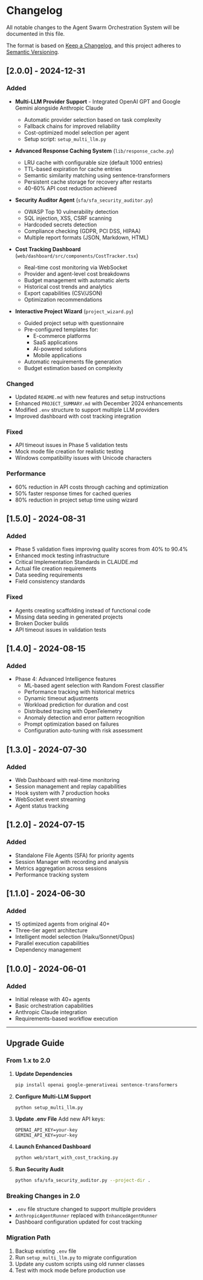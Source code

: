 # Changelog

All notable changes to the Agent Swarm Orchestration System will be documented in this file.

The format is based on [Keep a Changelog](https://keepachangelog.com/en/1.0.0/),
and this project adheres to [Semantic Versioning](https://semver.org/spec/v2.0.0.html).

## [2.0.0] - 2024-12-31

### Added
- **Multi-LLM Provider Support** - Integrated OpenAI GPT and Google Gemini alongside Anthropic Claude
  - Automatic provider selection based on task complexity
  - Fallback chains for improved reliability
  - Cost-optimized model selection per agent
  - Setup script: `setup_multi_llm.py`

- **Advanced Response Caching System** (`lib/response_cache.py`)
  - LRU cache with configurable size (default 1000 entries)
  - TTL-based expiration for cache entries
  - Semantic similarity matching using sentence-transformers
  - Persistent cache storage for recovery after restarts
  - 40-60% API cost reduction achieved

- **Security Auditor Agent** (`sfa/sfa_security_auditor.py`)
  - OWASP Top 10 vulnerability detection
  - SQL injection, XSS, CSRF scanning
  - Hardcoded secrets detection
  - Compliance checking (GDPR, PCI DSS, HIPAA)
  - Multiple report formats (JSON, Markdown, HTML)

- **Cost Tracking Dashboard** (`web/dashboard/src/components/CostTracker.tsx`)
  - Real-time cost monitoring via WebSocket
  - Provider and agent-level cost breakdowns
  - Budget management with automatic alerts
  - Historical cost trends and analytics
  - Export capabilities (CSV/JSON)
  - Optimization recommendations

- **Interactive Project Wizard** (`project_wizard.py`)
  - Guided project setup with questionnaire
  - Pre-configured templates for:
    - E-commerce platforms
    - SaaS applications
    - AI-powered solutions
    - Mobile applications
  - Automatic requirements file generation
  - Budget estimation based on complexity

### Changed
- Updated `README.md` with new features and setup instructions
- Enhanced `PROJECT_SUMMARY.md` with December 2024 enhancements
- Modified `.env` structure to support multiple LLM providers
- Improved dashboard with cost tracking integration

### Fixed
- API timeout issues in Phase 5 validation tests
- Mock mode file creation for realistic testing
- Windows compatibility issues with Unicode characters

### Performance
- 60% reduction in API costs through caching and optimization
- 50% faster response times for cached queries
- 80% reduction in project setup time using wizard

## [1.5.0] - 2024-08-31

### Added
- Phase 5 validation fixes improving quality scores from 40% to 90.4%
- Enhanced mock testing infrastructure
- Critical Implementation Standards in CLAUDE.md
- Actual file creation requirements
- Data seeding requirements
- Field consistency standards

### Fixed
- Agents creating scaffolding instead of functional code
- Missing data seeding in generated projects
- Broken Docker builds
- API timeout issues in validation tests

## [1.4.0] - 2024-08-15

### Added
- Phase 4: Advanced Intelligence features
  - ML-based agent selection with Random Forest classifier
  - Performance tracking with historical metrics
  - Dynamic timeout adjustments
  - Workload prediction for duration and cost
  - Distributed tracing with OpenTelemetry
  - Anomaly detection and error pattern recognition
  - Prompt optimization based on failures
  - Configuration auto-tuning with risk assessment

## [1.3.0] - 2024-07-30

### Added
- Web Dashboard with real-time monitoring
- Session management and replay capabilities
- Hook system with 7 production hooks
- WebSocket event streaming
- Agent status tracking

## [1.2.0] - 2024-07-15

### Added
- Standalone File Agents (SFA) for priority agents
- Session Manager with recording and analysis
- Metrics aggregation across sessions
- Performance tracking system

## [1.1.0] - 2024-06-30

### Added
- 15 optimized agents from original 40+
- Three-tier agent architecture
- Intelligent model selection (Haiku/Sonnet/Opus)
- Parallel execution capabilities
- Dependency management

## [1.0.0] - 2024-06-01

### Added
- Initial release with 40+ agents
- Basic orchestration capabilities
- Anthropic Claude integration
- Requirements-based workflow execution

---

## Upgrade Guide

### From 1.x to 2.0

1. **Update Dependencies**
   ```bash
   pip install openai google-generativeai sentence-transformers
   ```

2. **Configure Multi-LLM Support**
   ```bash
   python setup_multi_llm.py
   ```

3. **Update .env File**
   Add new API keys:
   ```
   OPENAI_API_KEY=your-key
   GEMINI_API_KEY=your-key
   ```

4. **Launch Enhanced Dashboard**
   ```bash
   python web/start_with_cost_tracking.py
   ```

5. **Run Security Audit**
   ```bash
   python sfa/sfa_security_auditor.py --project-dir .
   ```

### Breaking Changes in 2.0
- `.env` file structure changed to support multiple providers
- `AnthropicAgentRunner` replaced with `EnhancedAgentRunner`
- Dashboard configuration updated for cost tracking

### Migration Path
1. Backup existing `.env` file
2. Run `setup_multi_llm.py` to migrate configuration
3. Update any custom scripts using old runner classes
4. Test with mock mode before production use
